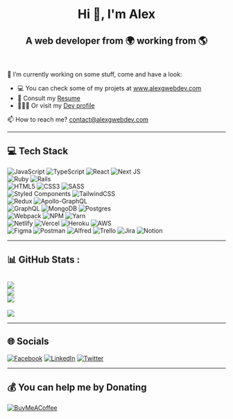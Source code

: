 <h1 align="center">Hi 👋, I'm Alex</h1>
<h2 align="center">A web developer from 🌍  working from 🌎</h2>
<br>

🔭 I’m currently working on some stuff, come and have a look: 
 - 💻 You can check some of my projets at www.alexgwebdev.com
 - 📝 Consult my [Resume](https://alexgwebdev.notion.site/Alexandre-Gros-e06bc5d76e604dadaee7559f07500b30)
 - 👨🏻‍💻 Or visit my [Dev profile](https://alexgwebdev.notion.site/Alex-G-Front-end-Developer-63c64fbaa43747c3b3ec0212f2656c84)

📫 How to reach me? contact@alexgwebdev.com
<br>
<hr/>

## 💻 Tech Stack
![JavaScript](https://img.shields.io/badge/javascript-%23323330.svg?style=for-the-badge&logo=javascript&logoColor=%23F7DF1E)
![TypeScript](https://img.shields.io/badge/typescript-%23007ACC.svg?style=for-the-badge&logo=typescript&logoColor=white)
![React](https://img.shields.io/badge/react-%2320232a.svg?style=for-the-badge&logo=react&logoColor=%2361DAFB)
![Next JS](https://img.shields.io/badge/Next-black?style=for-the-badge&logo=next.js&logoColor=white)
<br>
![Ruby](https://img.shields.io/badge/ruby-%23CC342D.svg?style=for-the-badge&logo=ruby&logoColor=white)
![Rails](https://img.shields.io/badge/rails-%23CC0000.svg?style=for-the-badge&logo=ruby-on-rails&logoColor=white)
<br>
![HTML5](https://img.shields.io/badge/html5-%23E34F26.svg?style=for-the-badge&logo=html5&logoColor=white)
![CSS3](https://img.shields.io/badge/css3-%231572B6.svg?style=for-the-badge&logo=css3&logoColor=white)
![SASS](https://img.shields.io/badge/SASS-hotpink.svg?style=for-the-badge&logo=SASS&logoColor=white)
<br>
![Styled Components](https://img.shields.io/badge/styled--components-DB7093?style=for-the-badge&logo=styled-components&logoColor=white)
![TailwindCSS](https://img.shields.io/badge/tailwindcss-%2338B2AC.svg?style=for-the-badge&logo=tailwind-css&logoColor=white)
<br>
![Redux](https://img.shields.io/badge/redux-%23593d88.svg?style=for-the-badge&logo=redux&logoColor=white)
![Apollo-GraphQL](https://img.shields.io/badge/-ApolloGraphQL-311C87?style=for-the-badge&logo=apollo-graphql)
<br>
![GraphQL](https://img.shields.io/badge/-GraphQL-E10098?style=for-the-badge&logo=graphql&logoColor=white)
![MongoDB](https://img.shields.io/badge/MongoDB-%234ea94b.svg?style=for-the-badge&logo=mongodb&logoColor=white)
![Postgres](https://img.shields.io/badge/postgres-%23316192.svg?style=for-the-badge&logo=postgresql&logoColor=white)
<br>
![Webpack](https://img.shields.io/badge/webpack-%238DD6F9.svg?style=for-the-badge&logo=webpack&logoColor=black)
![NPM](https://img.shields.io/badge/NPM-%23000000.svg?style=for-the-badge&logo=npm&logoColor=white)
![Yarn](https://img.shields.io/badge/yarn-%232C8EBB.svg?style=for-the-badge&logo=yarn&logoColor=white)
<br>
![Netlify](https://img.shields.io/badge/netlify-%23000000.svg?style=for-the-badge&logo=netlify&logoColor=#00C7B7)
![Vercel](https://img.shields.io/badge/vercel-%23000000.svg?style=for-the-badge&logo=vercel&logoColor=white)
![Heroku](https://img.shields.io/badge/heroku-%23430098.svg?style=for-the-badge&logo=heroku&logoColor=white)
![AWS](https://img.shields.io/badge/AWS-%23FF9900.svg?style=for-the-badge&logo=amazon-aws&logoColor=white)
<br>
![Figma](https://img.shields.io/badge/figma-%23F24E1E.svg?style=for-the-badge&logo=figma&logoColor=white)
![Postman](https://img.shields.io/badge/Postman-FF6C37?style=for-the-badge&logo=postman&logoColor=white)
![Alfred](https://img.shields.io/badge/alfred-%235C1F87.svg?style=for-the-badge&logo=alfred)
![Trello](https://img.shields.io/badge/Trello-%23026AA7.svg?style=for-the-badge&logo=Trello&logoColor=white)
![Jira](https://img.shields.io/badge/jira-%230A0FFF.svg?style=for-the-badge&logo=jira&logoColor=white)
![Notion](https://img.shields.io/badge/Notion-%23000000.svg?style=for-the-badge&logo=notion&logoColor=white)
<br>
<hr/>

## 📊 GitHub Stats :
![](https://github-readme-stats.vercel.app/api?username=xelaflash&theme=dark&hide_border=false&include_all_commits=true&count_private=true)
<br/>
![](https://github-readme-streak-stats.herokuapp.com/?user=xelaflash&theme=dark&hide_border=false)<br/>
![](https://github-readme-stats.vercel.app/api/top-langs/?username=xelaflash&theme=dark&hide_border=false&include_all_commits=true&count_private=true&layout=compact)
<br>
---
[![](https://visitcount.itsvg.in/api?id=xelaflash&icon=0&color=12)](https://visitcount.itsvg.in)

<hr/>

## 🌐 Socials
[![Facebook](https://img.shields.io/badge/Facebook-%231877F2.svg?logo=Facebook&logoColor=white)](https://facebook.com/alexgwebdev)
[![LinkedIn](https://img.shields.io/badge/LinkedIn-%230077B5.svg?logo=linkedin&logoColor=white)](https://linkedin.com/in/alexgwebdev)
[![Twitter](https://img.shields.io/badge/Twitter-%231DA1F2.svg?logo=Twitter&logoColor=white)](https://twitter.com/@GhostXela)
<br>
<hr/>

## 💰 You can help me by Donating
  [![BuyMeACoffee](https://img.shields.io/badge/Buy%20Me%20a%20Coffee-ffdd00?style=for-the-badge&logo=buy-me-a-coffee&logoColor=black)](https://buymeacoffee.com/givemethe.money) 

  <!-- Proudly created with GPRM ( https://gprm.itsvg.in ) -->
